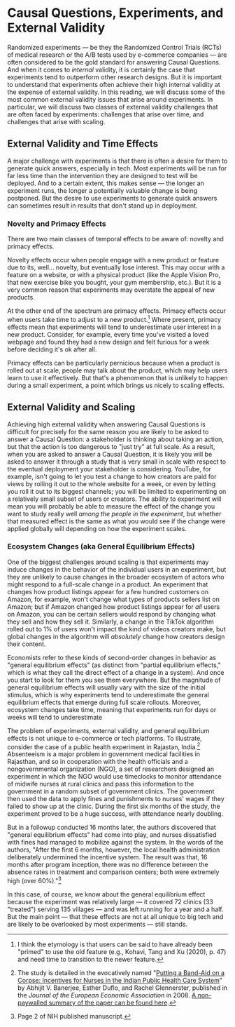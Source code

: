 # Causal Questions, Experiments, and External Validity

Randomized experiments — be they the Randomized Control Trials (RCTs) of medical research or the A/B tests used by e-commerce companies — are often considered to be the gold standard for answering Causal Questions. And when it comes to *internal* validity, it is certainly the case that experiments tend to outperform other research designs. But it is important to understand that experiments often achieve their high internal validity at the expense of external validity. In this reading, we will discuss some of the most common external validity issues that arise around experiments. In particular, we will discuss two classes of external validity challenges that are often faced by experiments: challenges that arise over time, and challenges that arise with scaling. 

## External Validity and Time Effects

A major challenge with experiments is that there is often a desire for them to generate quick answers, especially in tech. Most experiments will be run for far less time than the intervention they are designed to test will be deployed. And to a certain extent, this makes sense — the longer an experiment runs, the longer a potentially valuable change is being postponed. But the desire to use experiments to generate quick answers can sometimes result in results that don't stand up in deployment.

### Novelty and Primacy Effects

There are two main classes of temporal effects to be aware of: novelty and primacy effects.

Novelty effects occur when people engage with a new product or feature due to its, well... novelty, but eventually lose interest. This may occur with a feature on a website, or with a physical product (like the Apple Vision Pro, that new exercise bike you bought, your gym membership, etc.). But it is a very common reason that experiments may overstate the appeal of new products.

At the other end of the spectrum are primacy effects. Primacy effects occur when users take time to adjust to a new product.[^Priming] Where present, primacy effects mean that experiments will tend to underestimate user interest in a new product. Consider, for example, every time you've visited a loved webpage and found they had a new design and felt furious for a week before deciding it's ok after all.

Primacy effects can be particularly pernicious because when a product is rolled out at scale, people may talk about the product, which may help users learn to use it effectively. But that's a phenomenon that is unlikely to happen during a small experiment, a point which brings us nicely to scaling effects.

[^Priming]: I think the etymology is that users can be said to have already been "primed" to use the old feature (e.g., Kohavi, Tang and Xu (2020), p. 47) and need time to transition to the newer feature. 

## External Validity and Scaling

Achieving high external validity when answering Causal Questions is difficult for precisely for the same reason you are likely to be asked to answer a Causal Question: a stakeholder is thinking about taking an action, but that the action is too dangerous to "just try" at full scale. As a result, when you are asked to answer a Causal Question, it is likely you will be asked to answer it through a study that is very small in scale with respect to the eventual deployment your stakeholder is considering. YouTube, for example, isn't going to let you test a change to how creators are paid for views by rolling it out to the whole website for a week, or even by letting you roll it out to its biggest channels; you will be limited to experimenting on a relatively small subset of users or creators. The ability to experiment will mean you will probably be able to measure the effect of the change you want to study really well *among the people in the experiment*, but whether that measured effect is the same as what you would see if the change were applied globally will depending on how the experiment scales.

### Ecosystem Changes (aka General Equilibrium Effects)

One of the biggest challenges around scaling is that experiments may induce changes in the behavior of the individual users in an experiment, but they are unlikely to cause changes in the broader ecosystem of actors who might respond to a full-scale change in a product. An experiment that changes how product listings appear for a few hundred customers on Amazon, for example, won't change what types of products sellers list on Amazon; but if Amazon changed how product listings appear for *all* users on Amazon, you can be certain sellers would respond by changing what they sell and how they sell it. Similarly, a change in the TikTok algorithm rolled out to 1\% of users won't impact the kind of videos creators make, but global changes in the algorithm will *absolutely* change how creators design their content. 

Economists refer to these kinds of second-order changes in behavior as "general equilibrium effects" (as distinct from "partial equilibrium effects," which is what they call the direct effect of a change in a system). And once you start to look for them you see them everywhere. But the magnitude of general equilibrium effects will usually vary with the size of the initial stimulus, which is why experiments tend to underestimate the general equilibrium effects that emerge during full scale rollouts. Moreover, ecosystem changes take time, meaning that experiments run for days or weeks will tend to underestimate 

The problem of experiments, external validity, and general equilibrium effects is not unique to e-commerce or tech platforms. To illustrate, consider the case of a public health experiment in Rajastan, India.[^nurses] Absenteeism is a major problem in government medical facilities in Rajasthan, and so in cooperation with the health officials and a nongovernmental organization (NGO), a set of researchers designed an experiment in which the NGO would use timeclocks to monitor attendance of midwife nurses at rural clinics and pass this information to the government in a random subset of government clinics. The government then used the data to apply fines and punishments to nurses' wages if they failed to show up at the clinic. During the first six months of the study, the experiment proved to be a huge success, with attendance nearly doubling. 

But in a followup conducted 16 months later, the authors discovered that "general equilibrium effects" had come into play, and nurses dissatisfied with fines had managed to mobilize against the system. In the words of the authors, "After the first 6 months, however, the local health administration deliberately undermined the
incentive system. The result was that, 16 months after program inception, there was no difference between the absence rates in treatment and comparison centers; both were extremely high (over 60%)."[^nurses2]

In this case, of course, we know about the general equilibrium effect because the experiment was relatively large — it covered 72 clinics (33 "treated") serving 135 villages — and was left running for a year and a half. But the main point — that these effects are not at all unique to big tech and are likely to be overlooked by most experiments — still stands.

[^nurses]: The study is detailed in the evocatively named "[Putting a Band-Aid on a Corpse: Incentives for Nurses in the Indian Public Health Care System](https://doi.org/10.1162/JEEA.2008.6.2-3.487)" by Abhijit V. Banerjee, Esther Duflo, and Rachel Glennerster, published in the *Journal of the European Economic Association* in 2008. [A non-paywalled summary of the paper can be found here](https://pmc.ncbi.nlm.nih.gov/articles/PMC2826809/).

[^nurses2]: Page 2 of NIH published manuscript.

